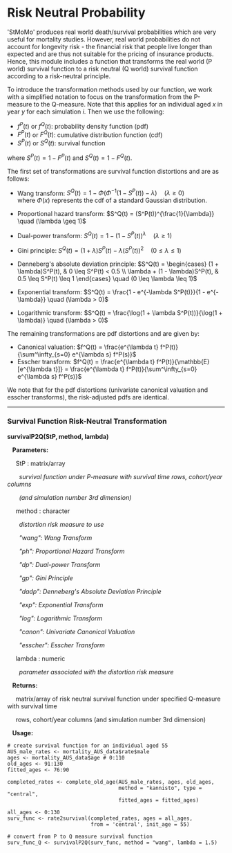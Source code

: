 # Risk Neutral Probability

'StMoMo' produces real world death/survival probabilities which are very useful for mortality 
studies. However, real world probabilities do not account for longevity risk - 
the financial risk that people live longer than expected and are thus not suitable
for the pricing of insurance products. Hence, this module includes a function that transforms the 
real world (P world) survival function to a risk neutral (Q world) survival function according
to a risk-neutral principle.

To introduce the transformation methods used by our function, we work with a simplified notation
to focus on the transformation from the P-measure to the Q-measure. Note that this applies
for an individual aged $x$ in year $y$ for each simulation $i$. Then we use the following:

* $f^P(t)$ or $f^Q(t)$: probability density function (pdf)
* $F^P(t)$ or $F^Q(t)$: cumulative distribution function (cdf)
* $S^P(t)$ or $S^Q(t)$: survival function

where $S^P(t) = 1 - F^P(t)$ and $S^Q(t) = 1 - F^Q(t)$.

The first set of transformations are survival function distortions and are as follows:

* Wang transform: $S^Q(t) = 1 - \Phi(\Phi^{-1}(1 - S^P(t)) - \lambda) \quad (\lambda \geq 0)$ 
<br> where $\Phi(x)$ represents the cdf of a standard Gaussian distribution.

* Proportional hazard transform: $S^Q(t) = (S^P(t))^{\frac{1}{\lambda}} \quad (\lambda \geq 1)$
* Dual-power transform: $S^Q(t) = 1 - \left(1 - S^P(t)\right)^\lambda \quad (\lambda \geq 1)$ 
* Gini principle: $S^Q(t) = (1 + \lambda)S^P(t) - \lambda(S^P(t))^2 \quad (0 \leq \lambda \leq 1)$ 
* Denneberg's absolute deviation principle: 
$S^Q(t) = \begin{cases}
            (1 + \lambda)S^P(t), & 0 \leq S^P(t) < 0.5 \\
            \lambda + (1 - \lambda)S^P(t), & 0.5 \leq S^P(t) \leq 1
         \end{cases}
         \quad (0 \leq \lambda \leq 1)$ 
* Exponential transform: $S^Q(t) = \frac{1 - e^{-\lambda S^P(t)}}{1 - e^{-\lambda}} \quad (\lambda > 0)$ 
* Logarithmic transform: $S^Q(t) = \frac{\log(1 + \lambda S^P(t))}{\log(1 + \lambda)} \quad (\lambda > 0)$

The remaining transformations are pdf distortions and are given by:

* Canonical valuation: $f^Q(t) = \frac{e^{\lambda t} f^P(t)}{\sum^\infty_{s=0} e^{\lambda s} f^P(s)}$
* Esscher transform: $f^Q(t) = \frac{e^{\lambda t} f^P(t)}{\mathbb{E}[e^{\lambda t}]} =
    \frac{e^{\lambda t} f^P(t)}{\sum^\infty_{s=0} e^{\lambda s} f^P(s)}$

We note that for the pdf distortions (univariate canonical valuation and esscher transforms),
the risk-adjusted pdfs are identical.

---

### Survival Function Risk-Neutral Transformation

**survivalP2Q(StP, method, lambda)**

&nbsp;&nbsp; **Parameters:**

&nbsp;&nbsp;&nbsp;&nbsp; StP : matrix/array

&nbsp;&nbsp;&nbsp;&nbsp;&nbsp;&nbsp; *survival function under P-measure with survival time rows,
cohort/year columns*

&nbsp;&nbsp;&nbsp;&nbsp;&nbsp;&nbsp; *(and simulation number 3rd dimension)*

&nbsp;&nbsp;&nbsp;&nbsp; method : character

&nbsp;&nbsp;&nbsp;&nbsp;&nbsp;&nbsp; *distortion risk measure to use*

&nbsp;&nbsp;&nbsp;&nbsp;&nbsp;&nbsp; *"wang": Wang Transform*

&nbsp;&nbsp;&nbsp;&nbsp;&nbsp;&nbsp; *"ph": Proportional Hazard Transform*

&nbsp;&nbsp;&nbsp;&nbsp;&nbsp;&nbsp; *"dp": Dual-power Transform*

&nbsp;&nbsp;&nbsp;&nbsp;&nbsp;&nbsp; *"gp": Gini Principle*

&nbsp;&nbsp;&nbsp;&nbsp;&nbsp;&nbsp; *"dadp": Denneberg's Absolute Deviation Principle*

&nbsp;&nbsp;&nbsp;&nbsp;&nbsp;&nbsp; *"exp": Exponential Transform*

&nbsp;&nbsp;&nbsp;&nbsp;&nbsp;&nbsp; *"log": Logarithmic Transform*

&nbsp;&nbsp;&nbsp;&nbsp;&nbsp;&nbsp; *"canon": Univariate Canonical Valuation*

&nbsp;&nbsp;&nbsp;&nbsp;&nbsp;&nbsp; *"esscher": Esscher Transform*

&nbsp;&nbsp;&nbsp;&nbsp; lambda : numeric

&nbsp;&nbsp;&nbsp;&nbsp;&nbsp;&nbsp; *parameter associated with the distortion risk measure*

&nbsp;&nbsp; **Returns:**

&nbsp;&nbsp;&nbsp;&nbsp; matrix/array of risk neutral survival function under specified Q-measure
with survival time

&nbsp;&nbsp;&nbsp;&nbsp; rows, cohort/year columns (and simulation number 3rd dimension)

&nbsp;&nbsp; **Usage:**

```{r echo = TRUE}
# create survival function for an individual aged 55
AUS_male_rates <- mortality_AUS_data$rate$male
ages <- mortality_AUS_data$age # 0:110
old_ages <- 91:130
fitted_ages <- 76:90

completed_rates <- complete_old_age(AUS_male_rates, ages, old_ages,
                                    method = "kannisto", type = "central",
                                    fitted_ages = fitted_ages)

all_ages <- 0:130
surv_func <- rate2survival(completed_rates, ages = all_ages,
                           from = 'central', init_age = 55)

# convert from P to Q measure survival function
surv_func_Q <- survivalP2Q(surv_func, method = "wang", lambda = 1.5)
```

